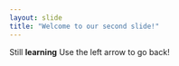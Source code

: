 ```yaml
---
layout: slide
title: "Welcome to our second slide!"
---
```

Still **learning**
Use the left arrow to go back!